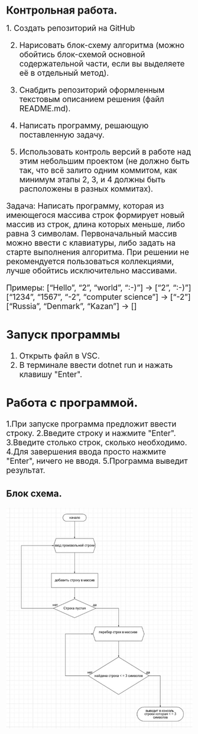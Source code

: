# Контрольная работа.
<span style="font-size:1.5em;">
1. Создать репозиторий на GitHub

2. Нарисовать блок-схему алгоритма (можно обойтись блок-схемой основной содержательной части, если вы выделяете её в отдельный метод).

3. Снабдить репозиторий оформленным текстовым описанием решения (файл README.md).

4. Написать программу, решающую поставленную задачу.

5. Использовать контроль версий в работе над этим небольшим проектом (не должно быть так, что всё залито одним коммитом, как минимум этапы 2, 3, и 4 должны быть расположены в разных коммитах).

Задача: Написать программу, которая из имеющегося массива строк формирует новый массив из строк, длина которых меньше, либо равна 3 символам. Первоначальный массив можно ввести с клавиатуры, либо задать на старте выполнения алгоритма. При решении не рекомендуется пользоваться коллекциями, лучше обойтись исключительно массивами.
</span>

Примеры:
[“Hello”, “2”, “world”, “:-)”] → [“2”, “:-)”]
[“1234”, “1567”, “-2”, “computer science”] → [“-2”]
[“Russia”, “Denmark”, “Kazan”] → []
## Запуск программы
1. Открыть файл в VSC.
2. В терминале ввести dotnet run и нажать клавишу "Enter".

## Работа с программой.
1.При запуске программа предложит ввести строку.
2.Введите строку и нажмите "Enter".
3.Введите столько строк, сколько необходимо.
4.Для завершения ввода просто нажмите "Enter", ничего не вводя.
5.Программа выведит результат.

### Блок схема.
![alt text](https://github.com/heavybbb/GB/blob/main/Introduction/Control_work/%D0%A1%D1%85%D0%B5%D0%BC%D0%B0.jpeg)

